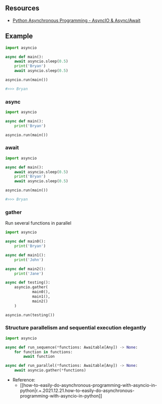 

## Resources

- [Python Asynchronous Programming - AsyncIO & Async/Await](https://youtu.be/t5Bo1Je9EmE)

## Example

```python
import asyncio

async def main():
    await asyncio.sleep(0.5)
    print('Bryan')
    await asyncio.sleep(0.5)

asyncio.run(main())

#>>> Bryan
```

### async

```python
import asyncio

async def main():
    print('Bryan')

asyncio.run(main())
```

### await

```python
import asyncio

async def main():
    await asyncio.sleep(0.5)
    print('Bryan')
    await asyncio.sleep(0.5)

asyncio.run(main())

#>>> Bryan
```

### gather

Run several functions in parallel

```python
import asyncio

async def main0():
    print('Bryan')

async def main1():
    print('John')

async def main2():
    print('Jane')

async def testing():
    asyncio.gather(
            main0(),
            main1(),
            main2()
    )

asyncio.run(testing())
```

### Structure parallelism and sequential execution elegantly

```python
import asyncio

async def run_sequence(*functions: Awaitable[Any]) -> None:
    for function in functions:
        await function

async def run_parallel(*functions: Awaitable[Any]) -> None:
    await asyncio.gather(*functions)

```

- Reference:
  - [[how-to-easily-do-asynchronous-programming-with-asyncio-in-python|r.+.2021.12.21.how-to-easily-do-asynchronous-programming-with-asyncio-in-python]]
